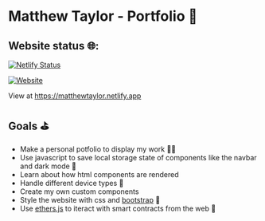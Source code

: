 # Matthew Taylor - Portfolio 💼

## Website status 🌐:

[![Netlify Status](https://api.netlify.com/api/v1/badges/a9ca91d5-b477-4865-9235-0930b90b58e7/deploy-status)](https://app.netlify.com/sites/matthewtaylor/deploys)

[![Website](https://img.shields.io/badge/Website-matthewtaylor.netlify.app-informational?style=flat-square&color=8B89CC&logo=Google-Chrome&logoColor=white)](https://matthewtaylor.netlify.app)

View at https://matthewtaylor.netlify.app

## Goals ⛳

- Make a personal potfolio to display my work 👷‍♂️
- Use javascript to save local storage state of components like the navbar and dark mode 🌛
- Learn about how html components are rendered 
- Handle different device types 📱
- Create my own custom components
- Style the website with css and [bootstrap](https://getbootstrap.com/) 🎨
- Use [ethers.js](https://docs.ethers.org/v5/) to iteract with smart contracts from the web 📜

